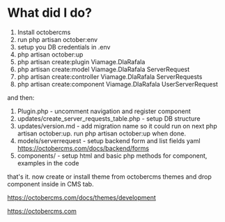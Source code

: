 # What did I do?

1. Install octobercms
2. run php artisan october:env
3. setup you DB credentials in .env
4. php artisan october:up
5. php artisan create:plugin Viamage.DlaRafala
6. php artisan create:model Viamage.DlaRafala ServerRequest
7. php artisan create:controller Viamage.DlaRafala ServerRequests
8. php artisan create:component Viamage.DlaRafala UserServerRequest

and then:

1. Plugin.php - uncomment navigation and register component
2. updates/create_server_requests_table.php - setup DB structure
3. updates/version.md - add migration name so it could run on next php artisan october:up. run php artisan 
october:up when done. 
4. models/serverrequest - setup backend form and list fields yaml https://octobercms.com/docs/backend/forms
5. components/ - setup html and basic php methods for component, examples in the code

that's it. now create or install theme from octobercms themes and drop component inside in CMS tab.

https://octobercms.com/docs/themes/development

https://octobercms.com
